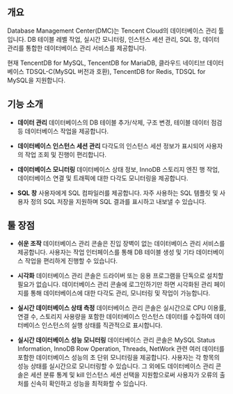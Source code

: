 
## 개요
Database Management Center(DMC)는 Tencent Cloud의 데이터베이스 관리 툴입니다. DB 테이블 레벨 작업, 실시간 모니터링, 인스턴스 세션 관리, SQL 창, 데이터 관리를 통합한 데이터베이스 관리 서비스를 제공합니다.

현재 TencentDB for MySQL, TencentDB for MariaDB, 클라우드 네이티브 데이터베이스 TDSQL-C(MySQL 버전과 호환), TencentDB for Redis, TDSQL for MySQL을 지원합니다.

## 기능 소개
- **데이터 관리**
데이터베이스의 DB 테이블 추가/삭제, 구조 변경, 테이블 데이터 점검 등 데이터베이스 작업을 제공합니다.

- **데이터베이스 인스턴스 세션 관리**
다각도의 인스턴스 세션 정보가 표시되어 사용자의 작업 조회 및 진행이 편리합니다.

- **데이터베이스 모니터링**
데이터베이스 상태 정보, InnoDB 스토리지 엔진 행 작업, 데이터베이스 연결 및 트래픽에 대한 다각도 모니터링을 제공합니다.

- **SQL 창**
사용자에게 SQL 컴파일러를 제공합니다. 자주 사용하는 SQL 템플릿 및 사용자 정의 SQL 저장을 지원하며 SQL 결과를 표시하고 내보낼 수 있습니다.

## 툴 장점
- **쉬운 조작**
데이터베이스 관리 콘솔은 진입 장벽이 없는 데이터베이스 관리 서비스를 제공합니다. 사용자는 작업 인터페이스를 통해 DB 테이블 생성 및 기타 데이터베이스 작업을 편리하게 진행할 수 있습니다.

- **시각화**
데이터베이스 관리 콘솔은 드라이버 또는 응용 프로그램을 단독으로 설치할 필요가 없습니다. 데이터베이스 관리 콘솔에 로그인하기만 하면 시각화된 관리 페이지를 통해 데이터베이스에 대한 다각도 관리, 모니터링 및 작업이 가능합니다.

- **실시간 데이터베이스 상태 측정**
데이터베이스 관리 콘솔은 실시간으로 CPU 이용률, 연결 수, 스토리지 사용량을 포함한 데이터베이스 인스턴스 데이터를 수집하여 데이터베이스 인스턴스의 실행 상태를 직관적으로 표시합니다.

- **실시간 데이터베이스 성능 모니터링**
데이터베이스 관리 콘솔은 MySQL Status Information, InnoDB Row Operation, Threads, NetWork 관련 여러 데이터를 포함한 데이터베이스 성능의 초 단위 모니터링을 제공합니다. 사용자는 각 항목의 성능 상태를 실시간으로 모니터링할 수 있습니다. 그 외에도 데이터베이스 관리 콘솔은 세션 분류 통계 및 kill 인스턴스 세션 선택을 지원함으로써 사용자가 오류의 출처를 신속히 확인하고 성능을 최적화할 수 있습니다.

